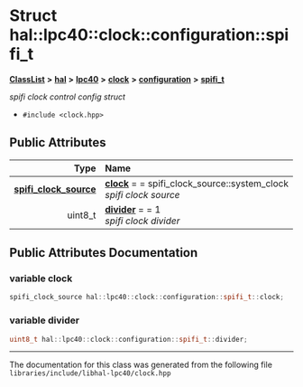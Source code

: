 

# Struct hal::lpc40::clock::configuration::spifi\_t



[**ClassList**](annotated.md) **>** [**hal**](namespacehal.md) **>** [**lpc40**](namespacehal_1_1lpc40.md) **>** [**clock**](classhal_1_1lpc40_1_1clock.md) **>** [**configuration**](structhal_1_1lpc40_1_1clock_1_1configuration.md) **>** [**spifi\_t**](structhal_1_1lpc40_1_1clock_1_1configuration_1_1spifi__t.md)



_spifi clock control config struct_ 

* `#include <clock.hpp>`





















## Public Attributes

| Type | Name |
| ---: | :--- |
|  [**spifi\_clock\_source**](classhal_1_1lpc40_1_1clock.md#enum-spifi_clock_source) | [**clock**](#variable-clock)   = = spifi\_clock\_source::system\_clock<br>_spifi clock source_  |
|  uint8\_t | [**divider**](#variable-divider)   = = 1<br>_spifi clock divider_  |












































## Public Attributes Documentation




### variable clock 

```C++
spifi_clock_source hal::lpc40::clock::configuration::spifi_t::clock;
```






### variable divider 

```C++
uint8_t hal::lpc40::clock::configuration::spifi_t::divider;
```




------------------------------
The documentation for this class was generated from the following file `libraries/include/libhal-lpc40/clock.hpp`

